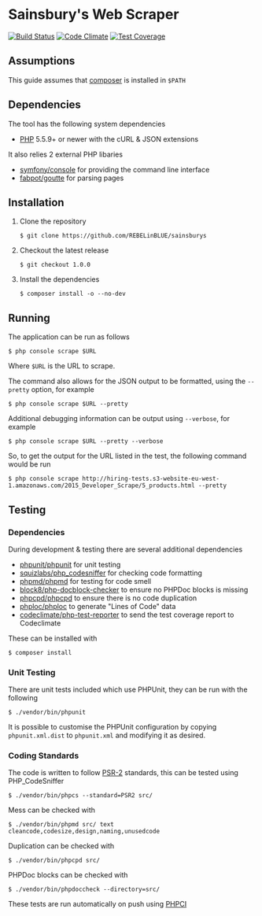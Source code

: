 # Sainsbury's Web Scraper

[![Build Status](http://ci.rebelinblue.com/build-status/image/4?branch=master&style=flat&label=PHPCI)](http://ci.rebelinblue.com/build-status/view/4?branch=master)
[![Code Climate](https://codeclimate.com/github/REBELinBLUE/sainsburys/badges/gpa.svg)](https://codeclimate.com/github/REBELinBLUE/sainsburys)
[![Test Coverage](https://codeclimate.com/github/REBELinBLUE/sainsburys/badges/coverage.svg)](https://codeclimate.com/github/REBELinBLUE/sainsburys/coverage)

## Assumptions

This guide assumes that [composer](https://getcomposer.org/) is installed in `$PATH`

## Dependencies

The tool has the following system dependencies

 * [PHP](http://www.php.net) 5.5.9+ or newer with the cURL & JSON extensions
 
It also relies 2 external PHP libaries

 * [symfony/console](https://github.com/symfony/console) for providing the command line interface
 * [fabpot/goutte](https://github.com/FriendsOfPHP/Goutte) for parsing pages

## Installation


1. Clone the repository

    ```shell
    $ git clone https://github.com/REBELinBLUE/sainsburys
    ```

2. Checkout the latest release

    ```shell
    $ git checkout 1.0.0
    ```

3. Install the dependencies

    ```shell
    $ composer install -o --no-dev
    ```

## Running

The application can be run as follows

    $ php console scrape $URL
    
Where `$URL` is the URL to scrape.

The command also allows for the JSON output to be formatted, using the `--pretty` option, for example

	$ php console scrape $URL --pretty
	
Additional debugging information can be output using `--verbose`, for example

	$ php console scrape $URL --pretty --verbose
	
So, to get the output for the URL listed in the test, the following command would be run

	$ php console scrape http://hiring-tests.s3-website-eu-west-1.amazonaws.com/2015_Developer_Scrape/5_products.html --pretty


## Testing

### Dependencies

During development & testing there are several additional dependencies

 * [phpunit/phpunit](https://github.com/sebastianbergmann/phpunit) for unit testing
 * [squizlabs/php_codesniffer](https://github.com/squizlabs/php_codesniffer) for checking code formatting
 * [phpmd/phpmd](https://github.com/phpmd/phpmd) for testing for code smell
 * [block8/php-docblock-checker](https://github.com/block8/php-docblock-checker) to ensure no PHPDoc blocks is missing 
 * [phpcpd/phpcpd](https://github.com/sebastianbergmann/phpcpd) to ensure there is no code duplication
 * [phploc/phploc](https://github.com/sebastianbergmann/phploc) to generate "Lines of Code" data
 * [codeclimate/php-test-reporter](https://github.com/codeclimate/php-test-reporter) to send the test coverage report to Codeclimate

These can be installed with

    $ composer install

### Unit Testing

There are unit tests included which use PHPUnit, they can be run with the following

    $ ./vendor/bin/phpunit

It is possible to customise the PHPUnit configuration by copying `phpunit.xml.dist` to `phpunit.xml` and modifying it as desired.

### Coding Standards

The code is written to follow [PSR-2](https://github.com/php-fig/fig-standards/blob/master/accepted/PSR-2-coding-style-guide.md) standards, this can be tested using PHP_CodeSniffer

    $ ./vendor/bin/phpcs --standard=PSR2 src/

Mess can be checked with

    $ ./vendor/bin/phpmd src/ text cleancode,codesize,design,naming,unusedcode

Duplication can be checked with

    $ ./vendor/bin/phpcpd src/

PHPDoc blocks can be checked with

    $ ./vendor/bin/phpdoccheck --directory=src/

These tests are run automatically on push using [PHPCI](http://phptesting.org)